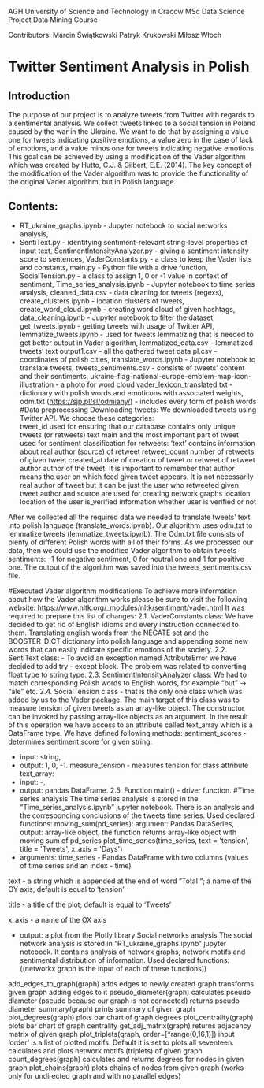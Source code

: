 AGH University of Science and Technology in Cracow
MSc Data Science Project
Data Mining Course

Contributors:
Marcin Świątkowski
Patryk Krukowski
Miłosz Włoch

# Twitter Sentiment Analysis in Polish 
## Introduction
The purpose of our project is to analyze tweets from Twitter with regards to a sentimental analysis. We collect tweets linked to a social tension in Poland caused by the war in the Ukraine. We want to do that by assigning a value one for tweets indicating positive emotions, a value zero in the case of lack of emotions, and a value minus one for tweets indicating negative emotions. This goal can be achieved by using a modification of the Vader algorithm which was created by Hutto, C.J. & Gilbert, E.E. (2014). The key concept of the modification of the Vader algorithm was to provide the functionality of the original Vader algorithm, but in Polish language.

## Contents:
* RT_ukraine_graphs.ipynb - Jupyter notebook to social networks analysis,
* SentiText.py - identifying sentiment-relevant string-level properties of input text,
SentimentIntensityAnalyzer.py - giving a sentiment intensity score to sentences,
VaderConstants.py - a class to keep the Vader lists and constants,
main.py - Python file with a drive function,
SocialTension.py - a class to assign 1, 0 or -1 value in context of sentiment,
Time_series_analysis.ipynb - Jupyter notebook to time series analysis,
cleaned_data.csv - data cleaning for tweets (regexs),
create_clusters.ipynb - location clusters of tweets,
create_word_cloud.ipynb - creating word cloud of given hashtags,
data_cleaning.ipynb - Jupyter notebook to filter the dataset,
get_tweets.ipynb - getting tweets with usage of Twitter API,
lemmatize_tweets.ipynb - used for tweets lemmatizing that is needed to get better output in Vader algorithm,
lemmatized_data.csv - lemmatized tweets’ text
output1.csv - all the gathered tweet data
pl.csv - coordinates of polish cities,
translate_words.ipynb - Jupyter notebook to translate tweets,
tweets_sentiments.csv - consists of tweets’ content and their sentiments,
ukraine-flag-national-europe-emblem-map-icon-illustration - a photo for word cloud
vader_lexicon_translated.txt - dictionary with polish words and emoticons with associated weights, 
odm.txt (https://sjp.pl/sl/odmiany/) - includes every form of polish words
#Data preprocessing
Downloading tweets:
We downloaded tweets using Twitter API. We choose these categories:  
tweet_id
used for ensuring that our database contains only unique tweets (or retweets)
text
main and the most important part of tweet
used for sentiment classification
for retweets: ‘text’ contains information about real author (source) of retweet
retweet_count
number of retweets of given tweet
created_at
date of creation of tweet or retweet of retweet
author
author of the tweet. It is important to remember that author means the user on which feed given tweet appears. It is not necessarily real author of tweet but it can be just the user who retweeted given tweet
author and source are used for creating network graphs
location
location of the user
is_verified
information whether user is verified or not

After we collected all the required data we needed to translate tweets’ text into polish language (translate_words.ipynb). Our algorithm uses odm.txt to lemmatize tweets (lemmatize_tweets.ipynb). The Odm.txt file consists of plenty of different Polish words with all of their forms. As we processed our data, then we could use the modified Vader algorithm to obtain tweets sentiments: –1 for negative sentiment, 0 for neutral one and 1 for positive one. The output of the algorithm was saved into the tweets_sentiments.csv file. 

#Executed Vader algorithm modifications
To achieve more information about how the Vader algorithm works please be sure to visit the following website: https://www.nltk.org/_modules/nltk/sentiment/vader.html
It was required to prepare this list of changes:
2.1. VaderConstants class:
We have decided to get rid of English idioms and every instruction connected to them.
Translating english words from the NEGATE set and the BOOSTER_DICT dictionary into polish language and appending some new words that can easily indicate specific emotions of the society.
2.2. SentiText class:
		-  To avoid an exception named AttributeError we have decided to add try - except block. The problem was related to converting float type to string type.
	2.3. SentimentIntensityAnalyzer class:
We had to match corresponding Polish words to English words, for example “but” -> “ale” etc.
	2.4. SocialTension class - that is the only one class which was added by us to the Vader package. The main target of this class was to measure tension of given tweets as an array-like object. The constructor can be invoked by passing array-like objects as an argument. In the result of this operation we have access to an attribute called text_array which is a DataFrame type. We have defined following methods:
sentiment_scores - determines sentiment score for given string:
-  input: string,
- output: 1, 0, -1.
measure_tension - measures tension for class attribute text_array:
-  input: -,
- output: pandas DataFrame.
	2.5. Function main() - driver function.
#Time series analysis
The time series analysis is stored in the  “Time_series_analysis.ipynb” jupyter notebook. There is an analysis and the corresponding conclusions of the tweets time series. Used declared functions:
moving_sum(pd_series):
argument: Pandas DataSeries,
output: array-like object, the function returns array-like object with moving sum of pd_series
plot_time_series(time_series, text = 'tension', title = 'Tweets', x_axis = 'Days')
- arguments: 
time_series - Pandas DataFrame with two columns (values of time series and an index - time)
 
text - a string which is appended at the end of  word “Total “; a name of the OY axis; default is equal to ‘tension’

title - a title of the plot; default is equal to ‘Tweets’

x_axis - a name of the OX axis
- output: a plot from the Plotly library
Social networks analysis
The social network analysis is stored in “RT_ukraine_graphs.ipynb” jupyter notebook. It contains analysis of network graphs, network motifs and sentimental distribution of information. Used declared functions:
((networkx graph is the input of each of these functions))

add_edges_to_graph(graph)
adds edges to newly created graph
transforms given graph adding edges to it
pseudo_diameter(graph)
calculates pseudo diameter (pseudo because our graph is not connected)
returns pseudo diameter
summary(graph)
prints summary of given graph
plot_degrees(graph)
plots bar chart of graph degrees
plot_centrality(graph)
plots bar chart of graph centrality
get_adj_matrix(graph)
returns adjacency matrix of given graph
plot_triplets(graph, order=[*range(0,16,1)])
input ‘order’ is a list of plotted motifs. Default it is set to plots all seventeen.
calculates and plots network motifs (triplets) of given graph
count_degrees(graph)
calculates and returns degrees for nodes in given graph
plot_chains(graph)
plots chains of nodes from given graph (works only for undirected graph and with no parallel edges)

